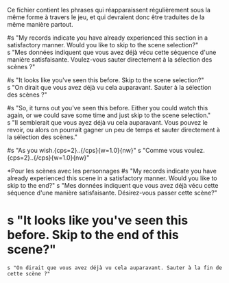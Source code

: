 Ce fichier contient les phrases qui réapparaissent régulièrement sous la même forme à travers le jeu, et qui devraient donc être traduites de la même manière partout.

#s "My records indicate you have already experienced this section in a satisfactory manner. Would you like to skip to the scene selection?" <br/>
s "Mes données indiquent que vous avez déjà vécu cette séquence d'une manière satisfaisante. Voulez-vous sauter directement à la sélection des scènes ?"


#s "It looks like you've seen this before. Skip to the scene selection?"<br/>
s "On dirait que vous avez déjà vu cela auparavant. Sauter à la sélection des scènes ?"

#s "So, it turns out you've seen this before. Either you could watch this again, or we could save some time and just skip to the scene selection."<br/>
s "Il semblerait que vous ayez déjà vu cela auparavant. Vous pouvez le revoir, ou alors on pourrait gagner un peu de temps et sauter directement à la sélection des scènes."

#s "As you wish.{cps=2}..{/cps}{w=1.0}{nw}"
s "Comme vous voulez.{cps=2}..{/cps}{w=1.0}{nw}"

*Pour les scènes avec les personnages
 #s "My records indicate you have already experienced this scene in a satisfactory manner. Would you like to skip to the end?"
 s "Mes données indiquent que vous avez déjà vécu cette séquence d'une manière satisfaisante. Désirez-vous passer cette scène?"
 
 # s "It looks like you've seen this before. Skip to the end of this scene?"
    s "On dirait que vous avez déjà vu cela auparavant. Sauter à la fin de cette scène ?"